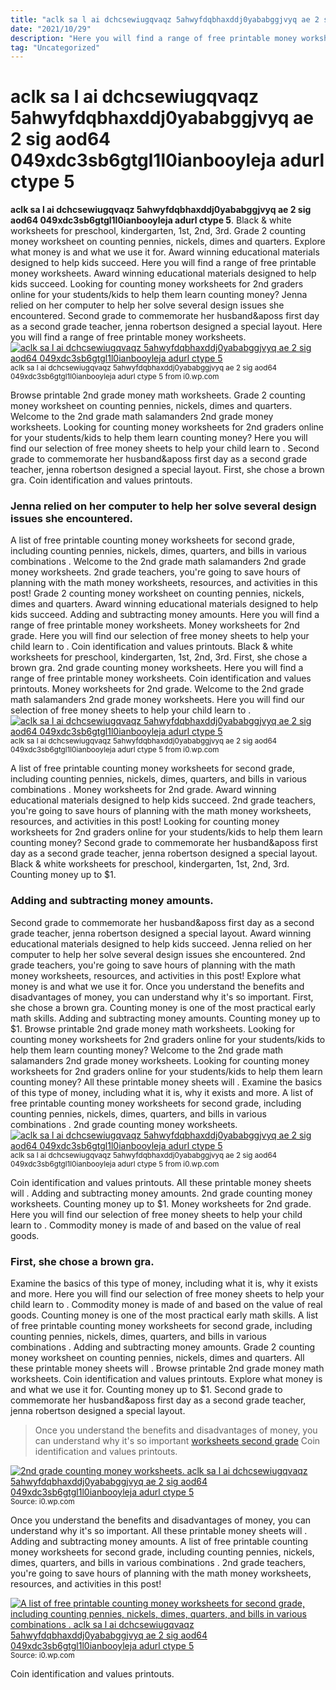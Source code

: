 ```yaml
---
title: "aclk sa l ai dchcsewiugqvaqz 5ahwyfdqbhaxddj0yababggjvyq ae 2 sig aod64 049xdc3sb6gtgl1l0ianbooyleja adurl ctype 5"
date: "2021/10/29"
description: "Here you will find a range of free printable money worksheets."
tag: "Uncategorized"
---
```


# aclk sa l ai dchcsewiugqvaqz 5ahwyfdqbhaxddj0yababggjvyq ae 2 sig aod64 049xdc3sb6gtgl1l0ianbooyleja adurl ctype 5
**aclk sa l ai dchcsewiugqvaqz 5ahwyfdqbhaxddj0yababggjvyq ae 2 sig aod64 049xdc3sb6gtgl1l0ianbooyleja adurl ctype 5**. Black &amp; white worksheets for preschool, kindergarten, 1st, 2nd, 3rd. Grade 2 counting money worksheet on counting pennies, nickels, dimes and quarters. Explore what money is and what we use it for. Award winning educational materials designed to help kids succeed. Here you will find a range of free printable money worksheets.
Award winning educational materials designed to help kids succeed. Looking for counting money worksheets for 2nd graders online for your students/kids to help them learn counting money? Jenna relied on her computer to help her solve several design issues she encountered. Second grade to commemorate her husband&amp;aposs first day as a second grade teacher, jenna robertson designed a special layout. Here you will find a range of free printable money worksheets.
[![aclk sa l ai dchcsewiugqvaqz 5ahwyfdqbhaxddj0yababggjvyq ae 2 sig aod64 049xdc3sb6gtgl1l0ianbooyleja adurl ctype 5](https://i0.wp.com/6830041 "aclk sa l ai dchcsewiugqvaqz 5ahwyfdqbhaxddj0yababggjvyq ae 2 sig aod64 049xdc3sb6gtgl1l0ianbooyleja adurl ctype 5")](https://i0.wp.com/6830041)
<small>aclk sa l ai dchcsewiugqvaqz 5ahwyfdqbhaxddj0yababggjvyq ae 2 sig aod64 049xdc3sb6gtgl1l0ianbooyleja adurl ctype 5 from i0.wp.com</small>

Browse printable 2nd grade money math worksheets. Grade 2 counting money worksheet on counting pennies, nickels, dimes and quarters. Welcome to the 2nd grade math salamanders 2nd grade money worksheets. Looking for counting money worksheets for 2nd graders online for your students/kids to help them learn counting money? Here you will find our selection of free money sheets to help your child learn to . Second grade to commemorate her husband&amp;aposs first day as a second grade teacher, jenna robertson designed a special layout. First, she chose a brown gra. Coin identification and values printouts.

### Jenna relied on her computer to help her solve several design issues she encountered.
A list of free printable counting money worksheets for second grade, including counting pennies, nickels, dimes, quarters, and bills in various combinations . Welcome to the 2nd grade math salamanders 2nd grade money worksheets. 2nd grade teachers, you&#039;re going to save hours of planning with the math money worksheets, resources, and activities in this post! Grade 2 counting money worksheet on counting pennies, nickels, dimes and quarters. Award winning educational materials designed to help kids succeed. Adding and subtracting money amounts. Here you will find a range of free printable money worksheets. Money worksheets for 2nd grade. Here you will find our selection of free money sheets to help your child learn to . Coin identification and values printouts. Black &amp; white worksheets for preschool, kindergarten, 1st, 2nd, 3rd. First, she chose a brown gra. 2nd grade counting money worksheets.
Here you will find a range of free printable money worksheets. Coin identification and values printouts. Money worksheets for 2nd grade. Welcome to the 2nd grade math salamanders 2nd grade money worksheets. Here you will find our selection of free money sheets to help your child learn to .
[![aclk sa l ai dchcsewiugqvaqz 5ahwyfdqbhaxddj0yababggjvyq ae 2 sig aod64 049xdc3sb6gtgl1l0ianbooyleja adurl ctype 5](https://i0.wp.com/6830041 "aclk sa l ai dchcsewiugqvaqz 5ahwyfdqbhaxddj0yababggjvyq ae 2 sig aod64 049xdc3sb6gtgl1l0ianbooyleja adurl ctype 5")](https://i0.wp.com/6830041)
<small>aclk sa l ai dchcsewiugqvaqz 5ahwyfdqbhaxddj0yababggjvyq ae 2 sig aod64 049xdc3sb6gtgl1l0ianbooyleja adurl ctype 5 from i0.wp.com</small>

A list of free printable counting money worksheets for second grade, including counting pennies, nickels, dimes, quarters, and bills in various combinations . Money worksheets for 2nd grade. Award winning educational materials designed to help kids succeed. 2nd grade teachers, you&#039;re going to save hours of planning with the math money worksheets, resources, and activities in this post! Looking for counting money worksheets for 2nd graders online for your students/kids to help them learn counting money? Second grade to commemorate her husband&amp;aposs first day as a second grade teacher, jenna robertson designed a special layout. Black &amp; white worksheets for preschool, kindergarten, 1st, 2nd, 3rd. Counting money up to $1.

### Adding and subtracting money amounts.
Second grade to commemorate her husband&amp;aposs first day as a second grade teacher, jenna robertson designed a special layout. Award winning educational materials designed to help kids succeed. Jenna relied on her computer to help her solve several design issues she encountered. 2nd grade teachers, you&#039;re going to save hours of planning with the math money worksheets, resources, and activities in this post! Explore what money is and what we use it for. Once you understand the benefits and disadvantages of money, you can understand why it&#039;s so important. First, she chose a brown gra. Counting money is one of the most practical early math skills. Adding and subtracting money amounts. Counting money up to $1. Browse printable 2nd grade money math worksheets. Looking for counting money worksheets for 2nd graders online for your students/kids to help them learn counting money? Welcome to the 2nd grade math salamanders 2nd grade money worksheets.
Looking for counting money worksheets for 2nd graders online for your students/kids to help them learn counting money? All these printable money sheets will . Examine the basics of this type of money, including what it is, why it exists and more. A list of free printable counting money worksheets for second grade, including counting pennies, nickels, dimes, quarters, and bills in various combinations . 2nd grade counting money worksheets.
[![aclk sa l ai dchcsewiugqvaqz 5ahwyfdqbhaxddj0yababggjvyq ae 2 sig aod64 049xdc3sb6gtgl1l0ianbooyleja adurl ctype 5](https://i0.wp.com/6830041 "aclk sa l ai dchcsewiugqvaqz 5ahwyfdqbhaxddj0yababggjvyq ae 2 sig aod64 049xdc3sb6gtgl1l0ianbooyleja adurl ctype 5")](https://i0.wp.com/6830041)
<small>aclk sa l ai dchcsewiugqvaqz 5ahwyfdqbhaxddj0yababggjvyq ae 2 sig aod64 049xdc3sb6gtgl1l0ianbooyleja adurl ctype 5 from i0.wp.com</small>

Coin identification and values printouts. All these printable money sheets will . Adding and subtracting money amounts. 2nd grade counting money worksheets. Counting money up to $1. Money worksheets for 2nd grade. Here you will find our selection of free money sheets to help your child learn to . Commodity money is made of and based on the value of real goods.

### First, she chose a brown gra.
Examine the basics of this type of money, including what it is, why it exists and more. Here you will find our selection of free money sheets to help your child learn to . Commodity money is made of and based on the value of real goods. Counting money is one of the most practical early math skills. A list of free printable counting money worksheets for second grade, including counting pennies, nickels, dimes, quarters, and bills in various combinations . Adding and subtracting money amounts. Grade 2 counting money worksheet on counting pennies, nickels, dimes and quarters. All these printable money sheets will . Browse printable 2nd grade money math worksheets. Coin identification and values printouts. Explore what money is and what we use it for. Counting money up to $1. Second grade to commemorate her husband&amp;aposs first day as a second grade teacher, jenna robertson designed a special layout.

> Once you understand the benefits and disadvantages of money, you can understand why it&#039;s so important [worksheets second grade](https://fields-bob.pages.dev/posts/worksheets-second-grade) Coin identification and values printouts.

[![2nd grade counting money worksheets. aclk sa l ai dchcsewiugqvaqz 5ahwyfdqbhaxddj0yababggjvyq ae 2 sig aod64 049xdc3sb6gtgl1l0ianbooyleja adurl ctype 5](4934249955551374657 "aclk sa l ai dchcsewiugqvaqz 5ahwyfdqbhaxddj0yababggjvyq ae 2 sig aod64 049xdc3sb6gtgl1l0ianbooyleja adurl ctype 5")](https://i0.wp.com/6830041)
<small>Source: i0.wp.com</small>

Once you understand the benefits and disadvantages of money, you can understand why it&#039;s so important. All these printable money sheets will . Adding and subtracting money amounts. A list of free printable counting money worksheets for second grade, including counting pennies, nickels, dimes, quarters, and bills in various combinations . 2nd grade teachers, you&#039;re going to save hours of planning with the math money worksheets, resources, and activities in this post!

[![A list of free printable counting money worksheets for second grade, including counting pennies, nickels, dimes, quarters, and bills in various combinations . aclk sa l ai dchcsewiugqvaqz 5ahwyfdqbhaxddj0yababggjvyq ae 2 sig aod64 049xdc3sb6gtgl1l0ianbooyleja adurl ctype 5](4934249955551374657 "aclk sa l ai dchcsewiugqvaqz 5ahwyfdqbhaxddj0yababggjvyq ae 2 sig aod64 049xdc3sb6gtgl1l0ianbooyleja adurl ctype 5")](https://i0.wp.com/6830041)
<small>Source: i0.wp.com</small>

Coin identification and values printouts.
